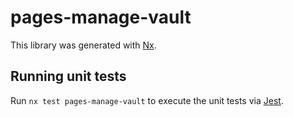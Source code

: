 # pages-manage-vault

This library was generated with [Nx](https://nx.dev).

## Running unit tests

Run `nx test pages-manage-vault` to execute the unit tests via [Jest](https://jestjs.io).
